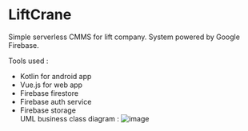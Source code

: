# LiftCrane
Simple serverless CMMS for lift company. System powered by Google Firebase.  

Tools used :
  - Kotlin for android app
  - Vue.js for web app
  - Firebase firestore 
  - Firebase auth service
  - Firebase storage    
 UML business class diagram : 
![image](https://user-images.githubusercontent.com/74464525/165415272-b5df90d8-9129-4d88-aa6b-35942c490a3e.png)
